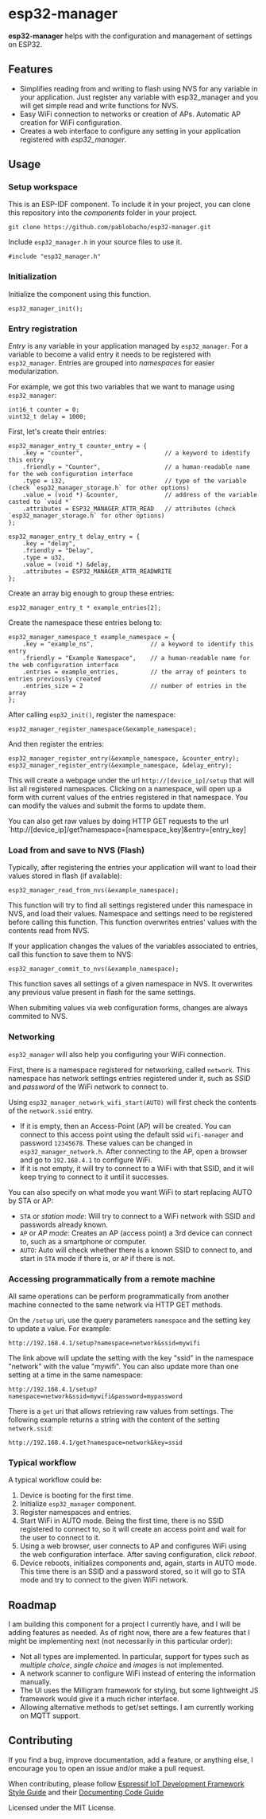 # esp32-manager

**esp32-manager** helps with the configuration and management of settings on ESP32.

## Features

- Simplifies reading from and writing to flash using NVS for any variable in your application. Just register any variable with esp32_manager and you will get simple read and write functions for NVS.
- Easy WiFi connection to networks or creation of APs. Automatic AP creation for WiFi configuration.
- Creates a web interface to configure any setting in your application registered with *esp32_manager*.

## Usage

### Setup workspace

This is an ESP-IDF component. To include it in your project, you can clone this repository into the *components* folder in your project.

    git clone https://github.com/pablobacho/esp32-manager.git

Include `esp32_manager.h` in your source files to use it.

    #include "esp32_manager.h"

### Initialization

Initialize the component using this function.

    esp32_manager_init();

### Entry registration

*Entry* is any variable in your application managed by `esp32_manager`. For a variable to become a valid entry it needs to be registered with `esp32_manager`. Entries are grouped into *namespaces* for easier modularization.

For example, we got this two variables that we want to manage using `esp32_manager`:

    int16_t counter = 0;
    uint32_t delay = 1000;

First, let's create their entries:

    esp32_manager_entry_t counter_entry = {
        .key = "counter",                       // a keyword to identify this entry
        .friendly = "Counter",                  // a human-readable name for the web configuration interface
        .type = i32,                            // type of the variable (check `esp32_manager_storage.h` for other options)
        .value = (void *) &counter,             // address of the variable casted to `void *`
        .attributes = ESP32_MANAGER_ATTR_READ   // attributes (check `esp32_manager_storage.h` for other options)
    };

    esp32_manager_entry_t delay_entry = {
        .key = "delay",
        .friendly = "Delay",
        .type = u32,
        .value = (void *) &delay,
        .attributes = ESP32_MANAGER_ATTR_READWRITE
    };

Create an array big enough to group these entries:

    esp32_manager_entry_t * example_entries[2];

Create the namespace these entries belong to:

    esp32_manager_namespace_t example_namespace = {
        .key = "example_ns",                // a keyword to identify this entry
        .friendly = "Example Namespace",    // a human-readable name for the web configuration interface
        .entries = example_entries,         // the array of pointers to entries previously created
        .entries_size = 2                   // number of entries in the array
    };

After calling `esp32_init()`, register the namespace:

    esp32_manager_register_namespace(&example_namespace);

And then register the entries:

    esp32_manager_register_entry(&example_namespace, &counter_entry);
    esp32_manager_register_entry(&example_namespace, &delay_entry);

This will create a webpage under the url `http://[device_ip]/setup` that will list all registered namespaces. Clicking on a namespace, will open up a form with current values of the entries registered in that namespace. You can modify the values and submit the forms to update them.

You can also get raw values by doing HTTP GET requests to the url `http://[device_ip]/get?namespace=[namespace_key]&entry=[entry_key]

### Load from and save to NVS (Flash)

Typically, after registering the entries your application will want to load their values stored in flash (if available):

    esp32_manager_read_from_nvs(&example_namespace);

This function will try to find all settings registered under this namespace in NVS, and load their values. Namespace and settings need to be registered before calling this function. This function overwrites entries' values with the contents read from NVS.

If your application changes the values of the variables associated to entries, call this function to save them to NVS:

    esp32_manager_commit_to_nvs(&example_namespace);

This function saves all settings of a given namespace in NVS. It overwrites any previous value present in flash for the same settings.

When submiting values via web configuration forms, changes are always commited to NVS.

### Networking

`esp32_manager` will also help you configuring your WiFi connection.

First, there is a namespace registered for networking, called `network`. This namespace has network settings entries registered under it, such as *SSID* and *password* of the WiFi network to connect to.

Using `esp32_manager_network_wifi_start(AUTO)` will first check the contents of the `network.ssid` entry.

- If it is empty, then an Access-Point (AP) will be created. You can connect to this access point using the default ssid `wifi-manager` and password `12345678`. These values can be changed in `esp32_manager_network.h`. After connecting to the AP, open a browser and go to `192.168.4.1` to configure WiFi.
- If it is not empty, it will try to connect to a WiFi with that SSID, and it will keep trying to connect to it until it successes.

You can also specify on what mode you want WiFi to start replacing AUTO by STA or AP:

- `STA` or *station mode*: Will try to connect to a WiFi network with SSID and passwords already known.
- `AP` or *AP mode*: Creates an AP (access point) a 3rd device can connect to, such as a smartphone or computer.
- `AUTO`: Auto will check whether there is a known SSID to connect to, and start in `STA` mode if there is, or `AP` if there is not.


### Accessing programmatically from a remote machine

All same operations can be perform programmatically from another machine connected to the same network via HTTP GET methods.

On the `/setup` uri, use the query parameters `namespace` and the setting key to update a value. For example:

    http://192.168.4.1/setup?namespace=network&ssid=mywifi

The link above will update the setting with the key "ssid" in the namespace "network" with the value "mywifi". You can also update more than one setting at a time in the same namespace:

    http://192.168.4.1/setup?namespace=network&ssid=mywifi&password=mypassword

There is a `get` uri that allows retrieving raw values from settings. The following example returns a string with the content of the setting `network.ssid`:

    http://192.168.4.1/get?namespace=network&key=ssid

### Typical workflow

A typical workflow could be:

1. Device is booting for the first time.
2. Initialize `esp32_manager` component.
3. Register namespaces and entries.
4. Start WiFi in AUTO mode. Being the first time, there is no SSID registered to connect to, so it will create an access point and wait for the user to connect to it.
5. Using a web browser, user connects to AP and configures WiFi using the web configuration interface. After saving configuration, click *reboot*.
6. Device reboots, initializes components and, again, starts in AUTO mode. This time there is an SSID and a password stored, so it will go to STA mode and try to connect to the given WiFi network.

## Roadmap

I am building this component for a project I currently have, and I will be adding features as needed. As of right now, there are a few features that I might be implementing next (not necessarily in this particular order):

- Not all types are implemented. In particular, support for types such as *multiple choice*, *single choice* and *images* is not implemented.
- A network scanner to configure WiFi instead of entering the information manually.
- The UI uses the Milligram framework for styling, but some lightweight JS framework would give it a much richer interface.
- Allowing alternative methods to get/set settings. I am currently working on MQTT support.

## Contributing

If you find a bug, improve documentation, add a feature, or anything else, I encourage you to open an issue and/or make a pull request.

When contributing, please follow [Espressif IoT Development Framework Style Guide](https://docs.espressif.com/projects/esp-idf/en/latest/contribute/style-guide.html) and their [Documenting Code Guide](https://docs.espressif.com/projects/esp-idf/en/latest/contribute/documenting-code.html)

Licensed under the MIT License.
